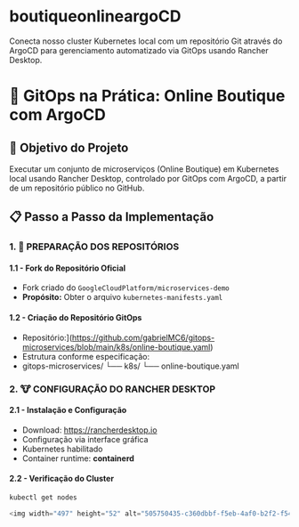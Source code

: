 # boutiqueonlineargoCD
Conecta nosso cluster Kubernetes local com um repositório Git através do ArgoCD para gerenciamento automatizado via GitOps usando Rancher Desktop.
# 🚀 GitOps na Prática: Online Boutique com ArgoCD

## 🎯 Objetivo do Projeto
Executar um conjunto de microserviços (Online Boutique) em Kubernetes local usando Rancher Desktop, controlado por GitOps com ArgoCD, a partir de um repositório público no GitHub.



## 📋 Passo a Passo da Implementação

### 1. 📁 PREPARAÇÃO DOS REPOSITÓRIOS

#### 1.1 - Fork do Repositório Oficial
- Fork criado do `GoogleCloudPlatform/microservices-demo`
- **Propósito:** Obter o arquivo `kubernetes-manifests.yaml`

#### 1.2 - Criação do Repositório GitOps
- Repositório:](https://github.com/gabrielMC6/gitops-microservices/blob/main/k8s/online-boutique.yaml)
- Estrutura conforme especificação:
- gitops-microservices/
└── k8s/
└── online-boutique.yaml


### 2. 🐮 CONFIGURAÇÃO DO RANCHER DESKTOP

#### 2.1 - Instalação e Configuração
- Download: https://rancherdesktop.io
- Configuração via interface gráfica
- Kubernetes habilitado
- Container runtime: **containerd**

#### 2.2 - Verificação do Cluster
```powershell
kubectl get nodes

<img width="497" height="52" alt="505750435-c360dbbf-f5eb-4af0-b2f2-f54c33f80653" src="https://github.com/user-attachments/assets/db5c96fa-fda3-456d-ad7a-948933af1ee9" />
